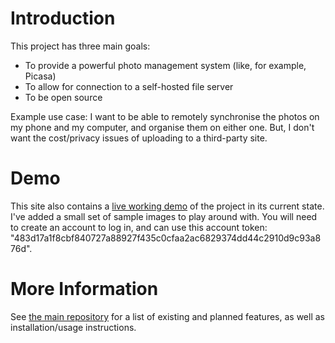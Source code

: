 # Introduction

This project has three main goals:
- To provide a powerful photo management system (like, for example, Picasa)
- To allow for connection to a self-hosted file server
- To be open source

Example use case: I want to be able to remotely synchronise the photos on my phone and my computer, and organise them on either one. But, I don't want the cost/privacy issues of uploading to a third-party site.

# Demo

This site also contains a [live working demo](./demo/) of the project in its current state. I've added a small set of sample images to play around with. You will need to create an account to log in, and can use this account token: "483d17a1f8cbf840727a88927f435c0cfaa2ac6829374dd44c2910d9c93a876d".

# More Information

See [the main repository](https://github.com/zsmith3/Photo-Manager-Client) for a list of existing and planned features, as well as installation/usage instructions.

